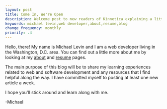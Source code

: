 ```yaml
---
layout: post
title: Come In, We're Open
description: Welcome post to new readers of Kinnetica explaining a little bit about the author and purpose of the blog.
keywords: michael levin,web developer,about,resume,blog
change_frequency: monthly
priority: .4
---
```


Hello, there! My name is Michael Levin and I am a web developer living in the Washington, D.C. area. You can find out a little more about me by looking at my [about](/about) and [resume](/resume) pages.

The main purpose of this blog will be to share my learning experiences related to web and software development and any resources that I find helpful along the way. I have committed myself to posting at least one new article a week.

I hope you'll stick around and learn along with me.

-Michael